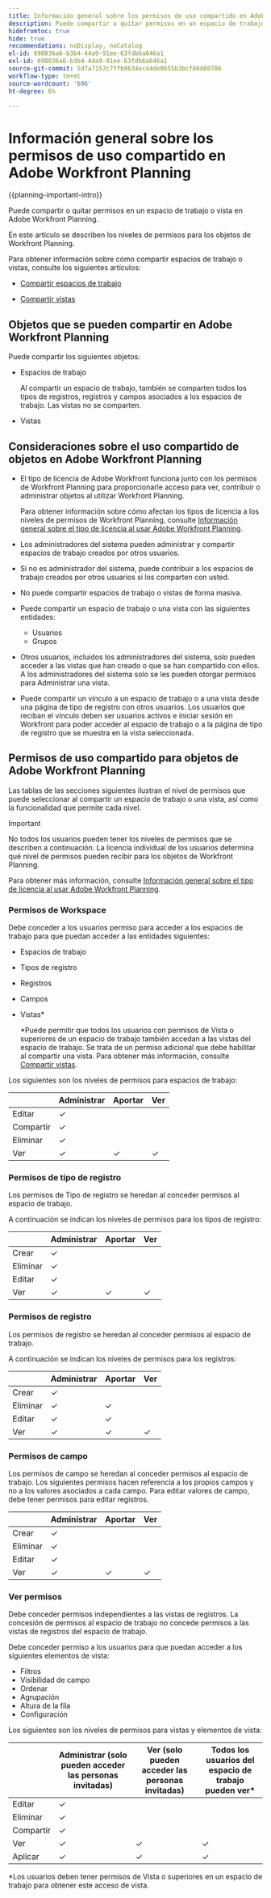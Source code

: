 ```yaml
---
title: Información general sobre los permisos de uso compartido en Adobe Workfront Planning
description: Puede compartir o quitar permisos en un espacio de trabajo o vista de Adobe Workfront Planning.
hidefromtoc: true
hide: true
recommendations: noDisplay, noCatalog
el-id: 698036a6-b3b4-44a9-91ee-63fdb6a646a1
exl-id: 698036a6-b3b4-44a9-91ee-63fdb6a646a1
source-git-commit: 5d7a7157c7ffb9634ec44de0b55b3bcf08d88786
workflow-type: tm+mt
source-wordcount: '696'
ht-degree: 6%

---
```


<!--update the metadata with real things when making this public; also update the description with something like this: Not all users in the organization have the same access and permissions to use Adobe Workfront Planning. This article describes the levels of access that users could have to Adobe Workfront Planning. -->

<!--over time, this article should look like this one does: https://eperienceleague.adobe.com/docs/workfront/using/basics/grant-request-object-permissions/sharing-permissions-on-objects-overview.html?lang=en-->

# Información general sobre los permisos de uso compartido en Adobe Workfront Planning

{{planning-important-intro}}

Puede compartir o quitar permisos en un espacio de trabajo o vista en Adobe Workfront Planning.

En este artículo se describen los niveles de permisos para los objetos de Workfront Planning.

Para obtener información sobre cómo compartir espacios de trabajo o vistas, consulte los siguientes artículos:

* [Compartir espacios de trabajo](/help/quicksilver/maestro/access/share-workspaces.md)

* [Compartir vistas](/help/quicksilver/maestro/access/share-views.md)

## Objetos que se pueden compartir en Adobe Workfront Planning

Puede compartir los siguientes objetos:

* Espacios de trabajo

  Al compartir un espacio de trabajo, también se comparten todos los tipos de registros, registros y campos asociados a los espacios de trabajo. Las vistas no se comparten.

* Vistas

## Consideraciones sobre el uso compartido de objetos en Adobe Workfront Planning

* El tipo de licencia de Adobe Workfront funciona junto con los permisos de Workfront Planning para proporcionarle acceso para ver, contribuir o administrar objetos al utilizar Workfront Planning.

  Para obtener información sobre cómo afectan los tipos de licencia a los niveles de permisos de Workfront Planning, consulte [Información general sobre el tipo de licencia al usar Adobe Workfront Planning](/help/quicksilver/maestro/access/license-type-overview.md).
* Los administradores del sistema pueden administrar y compartir espacios de trabajo creados por otros usuarios.
* Si no es administrador del sistema, puede contribuir a los espacios de trabajo creados por otros usuarios si los comparten con usted.
* No puede compartir espacios de trabajo o vistas de forma masiva.
* Puede compartir un espacio de trabajo o una vista con las siguientes entidades:
   * Usuarios
   * Grupos
     <!--* You can share a view publicly, with people outside your organization when you generate a public link for a view.People accessing the record page from a public link can view all records and their fields, including connected records and fields.-->
* Otros usuarios, incluidos los administradores del sistema, solo pueden acceder a las vistas que han creado o que se han compartido con ellos. A los administradores del sistema solo se les pueden otorgar permisos para Administrar una vista.
* Puede compartir un vínculo a un espacio de trabajo o a una vista desde una página de tipo de registro con otros usuarios. Los usuarios que reciban el vínculo deben ser usuarios activos e iniciar sesión en Workfront para poder acceder al espacio de trabajo o a la página de tipo de registro que se muestra en la vista seleccionada.

## Permisos de uso compartido para objetos de Adobe Workfront Planning

Las tablas de las secciones siguientes ilustran el nivel de permisos que puede seleccionar al compartir un espacio de trabajo o una vista, así como la funcionalidad que permite cada nivel.

>[!IMPORTANT]
>
>No todos los usuarios pueden tener los niveles de permisos que se describen a continuación. La licencia individual de los usuarios determina qué nivel de permisos pueden recibir para los objetos de Workfront Planning.
>
>Para obtener más información, consulte [Información general sobre el tipo de licencia al usar Adobe Workfront Planning](/help/quicksilver/maestro/access/license-type-overview.md).


### Permisos de Workspace

Debe conceder a los usuarios permiso para acceder a los espacios de trabajo para que puedan acceder a las entidades siguientes:

* Espacios de trabajo
* Tipos de registro
* Registros
* Campos
* Vistas*

  *Puede permitir que todos los usuarios con permisos de Vista o superiores de un espacio de trabajo también accedan a las vistas del espacio de trabajo. Se trata de un permiso adicional que debe habilitar al compartir una vista. Para obtener más información, consulte [Compartir vistas](/help/quicksilver/maestro/access/share-views.md).

Los siguientes son los niveles de permisos para espacios de trabajo:

|        | Administrar | Aportar | Ver |
|--------|--------|------------|-------|
| Editar | ✓ |            |       |
| Compartir | ✓ |            |       |
| Eliminar | ✓ |            |       |
| Ver | ✓ | ✓ | ✓ |

### Permisos de tipo de registro

Los permisos de Tipo de registro se heredan al conceder permisos al espacio de trabajo.

A continuación se indican los niveles de permisos para los tipos de registro:


|        | Administrar | Aportar | Ver |
|--------|--------|------------|-------|
| Crear | ✓ |            |       |
| Eliminar | ✓ |            |       |
| Editar | ✓ |            |       |
| Ver | ✓ | ✓ | ✓ |

### Permisos de registro

Los permisos de registro se heredan al conceder permisos al espacio de trabajo.

A continuación se indican los niveles de permisos para los registros:


|        | Administrar | Aportar | Ver |
|--------|--------|------------|-------|
| Crear | ✓ |            |       |
| Eliminar | ✓ | ✓ |       |
| Editar | ✓ | ✓ |       |
| Ver | ✓ | ✓ | ✓ |

### Permisos de campo

Los permisos de campo se heredan al conceder permisos al espacio de trabajo.
Los siguientes permisos hacen referencia a los propios campos y no a los valores asociados a cada campo. Para editar valores de campo, debe tener permisos para editar registros.

|        | Administrar | Aportar | Ver |
|--------|--------|------------|-------|
| Crear | ✓ |            |       |
| Eliminar | ✓ |            |       |
| Editar | ✓ |            |       |
| Ver | ✓ | ✓ | ✓ |


### Ver permisos

Debe conceder permisos independientes a las vistas de registros. La concesión de permisos al espacio de trabajo no concede permisos a las vistas de registros del espacio de trabajo.

Debe conceder permiso a los usuarios para que puedan acceder a los siguientes elementos de vista:

* Filtros
* Visibilidad de campo
* Ordenar
* Agrupación
* Altura de la fila
* Configuración


<!--You can share views internally or publicly. -->

Los siguientes son los niveles de permisos para vistas y elementos de vista:

|        | Administrar (solo pueden acceder las personas invitadas) | Ver (solo pueden acceder las personas invitadas) | Todos los usuarios del espacio de trabajo pueden ver* |
|--------|--------|-------|------------------------------|
| Editar | ✓ |       |                            |
| Eliminar | ✓ |       |                            |
| Compartir | ✓ |       |                           |
| Ver | ✓ | ✓ | ✓ |
| Aplicar | ✓ | ✓ | ✓ |

*Los usuarios deben tener permisos de Vista o superiores en un espacio de trabajo para obtener este acceso de vista.

<!--Replace the table above with the following when public sharing releases: 

|   Internal sharing     | Manage (Only invited people can access) | View (Only invited people can access)  |Everyone in the workspace can view*|
|--------|--------|-------|------------------------------|
| Edit   | ✓      |       |                            |
| Delete | ✓      |       |                            |
| Share  | ✓       |       |                           |
| View   | ✓      | ✓     | ✓                         |
| Apply  | ✓      | ✓     | ✓                          |

|   Public sharing      | View  |
|--------|-------|
| View   | ✓     |
| Apply  | ✓     |
-->


<!--old view permissions, before sharing View permissions to a view through a workspace:
|        | Manage | View  |
|--------|--------|-------|
| Edit   | ✓      |       |                            
| Delete | ✓      |       |                            
| Share  | ✓       |       |                           
| View   | ✓      | ✓     |                         
| Apply  | ✓      | ✓     |    
-->